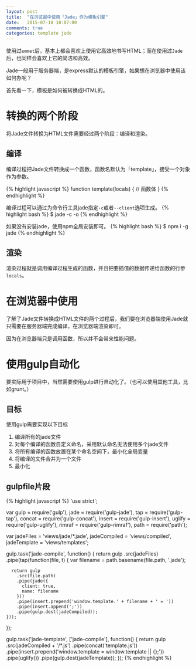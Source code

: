 ```yaml
---
layout: post
title:  "在浏览器中使用「Jade」作为模板引擎"
date:   2015-07-18 10:07:00
comments: true
categories: template jade
---
```

使用过`emmet`后，基本上都会喜欢上使用它高效地书写HTML；而在使用过`Jade`后，也同样会喜欢上它的简洁和高效。

Jade一般用于服务器端，是express默认的模板引擎，如果想在浏览器中使用该如何办呢？

首先看一下，模板是如何被转换成HTML的。

# 转换的两个阶段
将Jade文件转换为HTML文件需要经过两个阶段：编译和渲染。

## 编译
编译过程把Jade文件转换成一个函数，函数名默认为「template」，接受一个对象作为参数。

{% highlight javascript %}
function template(locals) {
  // 函数体
}
{% endhighlight %}

编译过程可以通过为命令行工具jade指定`-c`或者`--client`选项生成。
{% highlight bash %}
$ jade -c <jadefile-path> -o <output-path>
{% endhighlight %}

如果没有安装jade，使用npm全局安装即可。
{% highlight bash %}
$ npm i -g jade
{% endhighlight %}

## 渲染
渲染过程就是调用编译过程生成的函数，并且把要插值的数据传递给函数的行参`locals`。

# 在浏览器中使用
了解了Jade文件转换成HTML文件的两个过程后，我们要在浏览器端使用Jade就只需要在服务器端完成编译，在浏览器端渲染即可。

因为在浏览器端只是调用函数，所以并不会带来性能问题。

# 使用gulp自动化
要实际用于项目中，当然需要使用gulp进行自动化了。（也可以使用其他工具，比如grunt。）

## 目标
使用gulp需要实现以下目标

1. 编译所有的jade文件
2. 对每个编译的函数自定义命名，采用默认命名无法使用多个jade文件
3. 将所有编译的函数放置在某个命名空间下，最小化全局变量
4. 将编译的文件合并为一个文件
5. 最小化

## gulpfile片段

{% highlight javascript %}
'use strict';

var gulp = require('gulp'),
    jade = require('gulp-jade'),
    tap = require('gulp-tap'),
    concat = require('gulp-concat'),
    insert = require('gulp-insert'),
    uglify = require('gulp-uglify'),
    rimraf = require('gulp-rimraf'),
    path = require('path');

var jadeFiles = 'views/jade/*.jade',
    jadeCompiled = 'views/compiled',
    jadeTemplate = 'views/templates';

gulp.task('jade-compile', function() {
  return gulp
    .src(jadeFiles)
    .pipe(tap(function(file, t) {
      var filename = path.basename(file.path, '.jade');

      return gulp
        .src(file.path)
        .pipe(jade({
          client: true,
          name: filename
        }))
        .pipe(insert.prepend('window.template.' + filename + ' = '))
        .pipe(insert.append(';'))
        .pipe(gulp.dest(jadeCompiled));
    }));
});

gulp.task('jade-template', ['jade-compile'], function() {
   return gulp
    .src(jadeCompiled + '/*.js')
    .pipe(concat('template.js'))
    .pipe(insert.prepend('window.template = window.template || {};'))
    .pipe(uglify())
    .pipe(gulp.dest(jadeTemplate));
});
{% endhighlight %}
